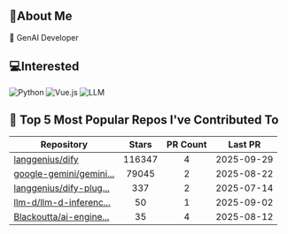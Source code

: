 ## 💫About Me 
🌱 GenAI Developer

## 💻Interested
![Python](https://img.shields.io/badge/python-3670A0?style=for-the-badge&logo=python&logoColor=ffdd54)   ![Vue.js](https://img.shields.io/badge/vuejs-%2335495e.svg?style=for-the-badge&logo=vuedotjs&logoColor=%234FC08D)  ![LLM](https://img.shields.io/badge/LLM-%23412991.svg?style=for-the-badge&logo=openai&logoColor=white)

## 🌟 Top 5 Most Popular Repos I've Contributed To

| Repository | Stars | PR Count | Last PR |
|-----|:---:|:---:|:---:|
| [langgenius/dify](https://github.com/langgenius/dify) | 116347 | 4 | 2025-09-29 |
| [google-gemini/gemini...](https://github.com/google-gemini/gemini-cli) | 79045 | 2 | 2025-08-22 |
| [langgenius/dify-plug...](https://github.com/langgenius/dify-plugin-daemon) | 337 | 2 | 2025-07-14 |
| [llm-d/llm-d-inferenc...](https://github.com/llm-d/llm-d-inference-sim) | 50 | 1 | 2025-09-02 |
| [Blackoutta/ai-engine...](https://github.com/Blackoutta/ai-engineer-training) | 35 | 4 | 2025-08-12 |

